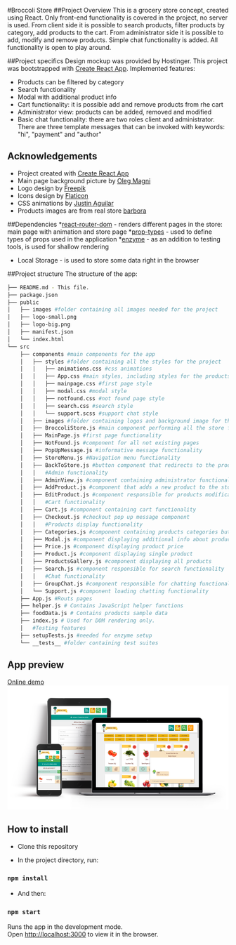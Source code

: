 #Broccoli Store
##Project Overview
This is a grocery store concept, created using React. Only front-end functionality is covered in the project, no server is used. From client side it is possible to search products, filter products by category, add products to the cart. From administrator side it is possible to add, modify and remove products. Simple chat functionality is added. All functionality is open to play around.

##Project specifics
Design mockup was provided by Hostinger. This project was bootstrapped with [Create React App](https://github.com/facebook/create-react-app).
Implemented features:
* Products can be filtered by category
* Search functionality
* Modal with additional product info
* Cart functionality: it is possible add and remove products from rhe cart
* Administrator view: products can be added, removed and modified
* Basic chat functionality: there are two roles client and administrator. There are three template messages that can be invoked with keywords: "hi", "payment" and "author"

## Acknowledgements
* Project created with [Create React App](https://github.com/facebook/create-react-app)
* Main page background picture by [Oleg Magni](https://www.pexels.com/photo/variety-of-fruits-890507/)
* Logo design by [Freepik](freepik.com)
* Icons design by [Flaticon](flaticon.com)
* CSS animations by [Justin Aguilar](http://www.justinaguilar.com/animations/#)
* Products images are from real store [barbora](https://www.barbora.lt/)

##Dependencies
*[react-router-dom](https://www.npmjs.com/package/react-router-dom) - renders different pages in the store: main page with animation and store page
*[prop-types](https://www.npmjs.com/package/prop-types)  - used to define types of props used in the application
*[enzyme](https://airbnb.io/enzyme/) - as an addition to testing tools, is used for shallow rendering
* Local Storage - is used to store some data right in the browser

##Project structure
The structure of the app:
```bash
├── README.md - This file.
├── package.json
├── public
│   ├── images #folder containing all images needed for the project
│   ├── logo-small.png
│   ├── logo-big.png
│   ├── manifest.json
│   └── index.html
└── src
    ├── components #main components for the app
    │   ├── styles #folder containing all the styles for the project
    │   │   ├── animations.css #css animations
    │   │   ├── App.css #main styles, including styles for the products gallery, cart, navigation, administrator view
    │   │   ├── mainpage.css #first page style
    │   │   ├── modal.css #modal style
    │   │   ├── notfound.css #not found page style
    │   │   ├── search.css #search style
    │   │   └── support.scss #support chat style
    │   ├── images #folder containing logos and background image for the main page
    │   ├── BroccoliStore.js #main component performing all the store functionality
    │   ├── MainPage.js #first page functionality
    │   ├── NotFound.js #component for all not existing pages
    │   ├── PopUpMessage.js #informative message functionality
    │   ├── StoreMenu.js #Navigation menu functionality
    │   ├── BackToStore.js #button component that redirects to the products gallery
    │   │   #Admin functionality
    │   ├── AdminView.js #component containing administrator functionality
    │   ├── AddProduct.js #component that adds a new product to the store
    │   ├── EditProduct.js #component responsible for products modification and removal functionality
    │   │   #Cart functionality
    │   ├── Cart.js #component containing cart functionality
    │   ├── Checkout.js #checkout pop up message component
    │   │   #Products display functionality
    │   ├── Categories.js #component containing products categories buttons, needed to filter products
    │   ├── Modal.js #component displaying additional info about product
    │   ├── Price.js #component displaying product price
    │   ├── Product.js #component displaying single product
    │   ├── ProductsGallery.js #component displaying all products
    │   ├── Search.js #component responsible for search functionality
    │   │   #Chat functionality
    │   ├── GroupChat.js #component responsible for chatting functionality
    │   └── Support.js #component loading chatting functionality
    ├── App.js #Routs pages
    ├── helper.js # Contains JavaScript helper functions
    ├── foodData.js # Contains products sample data
    ├── index.js # Used for DOM rendering only.
    │   #Testing features
    ├── setupTests.js #needed for enzyme setup
    └── __tests__ #folder containing test suites
```

## App preview
[Online demo](https://broccoli-store.netlify.com/)
![preview](screenshot/demo.png)

## How to install
* Clone this repository

* In the project directory, run:

### `npm install`

* And then:

### `npm start`

Runs the app in the development mode.<br>
Open [http://localhost:3000](http://localhost:3000) to view it in the browser.
